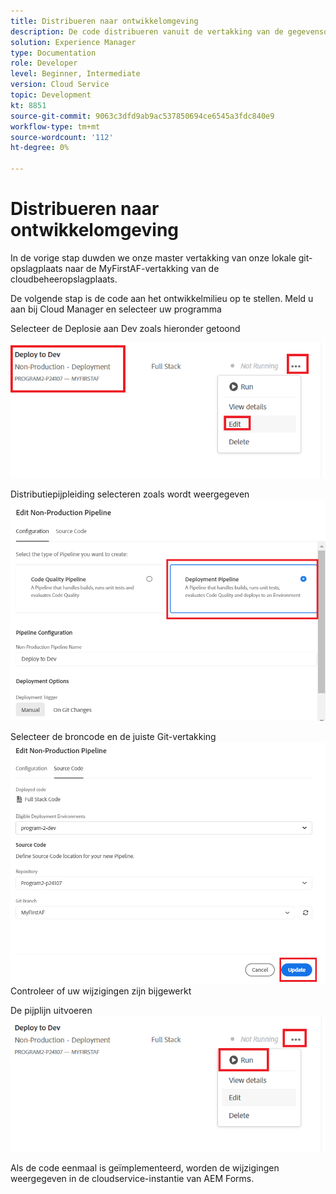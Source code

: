 ```yaml
---
title: Distribueren naar ontwikkelomgeving
description: De code distribueren vanuit de vertakking van de gegevensopslagruimte van de cloud Manager
solution: Experience Manager
type: Documentation
role: Developer
level: Beginner, Intermediate
version: Cloud Service
topic: Development
kt: 8851
source-git-commit: 9063c3dfd9ab9ac537850694ce6545a3fdc840e9
workflow-type: tm+mt
source-wordcount: '112'
ht-degree: 0%

---
```



# Distribueren naar ontwikkelomgeving

In de vorige stap duwden we onze master vertakking van onze lokale git-opslagplaats naar de MyFirstAF-vertakking van de cloudbeheeropslagplaats.

De volgende stap is de code aan het ontwikkelmilieu op te stellen.
Meld u aan bij Cloud Manager en selecteer uw programma

Selecteer de Deplosie aan Dev zoals hieronder getoond


![eerste stap](assets/deploy-first-step1.png)


Distributiepijpleiding selecteren zoals wordt weergegeven
![eerste stap](assets/deploy1.png)

Selecteer de broncode en de juiste Git-vertakking
![eerste stap](assets/deploy2.png)
Controleer of uw wijzigingen zijn bijgewerkt

De pijplijn uitvoeren
![pijpleiding](assets/run-pipeline.png)

Als de code eenmaal is geïmplementeerd, worden de wijzigingen weergegeven in de cloudservice-instantie van AEM Forms.
